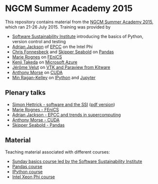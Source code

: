 # NGCM Summer Academy 2015

This repository contains material from the [NGCM Summer Academy 2015](http://ngcm.soton.ac.uk/summer-academy/), which ran 21-26 July 2015. Training was provided by

* [Software Sustainability Institute](http://software.ac.uk/) introducing the basics of Python, version control and testing
* [Adrian Jackson](https://www.epcc.ed.ac.uk/about/staff/mr-adrian-jackson) of [EPCC](https://www.epcc.ed.ac.uk/) on the Intel Phi
* [Chris Fonnesbeck](https://github.com/fonnesbeck) and [Skipper Seabold](http://jseabold.net/) on [Pandas](http://pandas.pydata.org/)
* [Marie Rognes](http://home.simula.no/~meg/) on [FEniCS](http://fenicsproject.org/)
* [Kenji Takeda](http://research.microsoft.com/en-us/people/kenjitak/) on [Microsoft Azure](http://azure.microsoft.com/en-gb/)
* [Jérôme Velut](http://www.kitware.com/company/team/velut.html) on [VTK and Paraview from Kitware](http://www.kitware.com/)
* [Anthony Morse](http://fostsvn.uopnet.plymouth.ac.uk/amorse/) on [CUDA](http://www.nvidia.com/object/cuda_home_new.html)
* [Min Ragan-Kelley](https://github.com/minrk) on [IPython](http://ipython.org/) and [Jupyter](https://jupyter.org/)

## Plenary talks

* [Simon Hettrick - software and the SSI](https://github.com/ngcm/summer-academy-2015/blob/master/plenary-talks/Software-Sustainability-Institute-Simon-Hettrick.pptx) ([pdf version](https://github.com/ngcm/summer-academy-2015/blob/master/plenary-talks/Software-Sustainability-Institute-Simon-Hettrick.pdf))
* [Marie Rognes - FEniCS](https://github.com/ngcm/summer-academy-2015/blob/master/plenary-talks/FEniCS-Marie-Rognes.pdf)
* [Adrian Jackson - EPCC and trends in supercomputing](https://github.com/ngcm/summer-academy-2015/blob/master/plenary-talks/EPCC-NGCM-2015.pdf)
* [Anthony Morse - CUDA](https://github.com/ngcm/summer-academy-2015/blob/master/plenary-talks/CUDA-intro.pdf)
* [Skipper Seabold - Pandas](https://github.com/fonnesbeck/ngcm_pandas_course/blob/master/notebooks/pandas_slides.ipynb)

## Material

Teaching material associated with different courses:

* [Sunday basics course led by the Software Sustainability Institute](https://github.com/softwaresaved/NGCMGSoton-2015-06-21)
* [Pandas course](https://github.com/fonnesbeck/ngcm_pandas_course)
* [IPython course](https://github.com/jupyter/ngcm-tutorial)
* [Intel Xeon Phi course](http://www.archer.ac.uk/training/course-material/2015/06/xeonphi_soton/index.php)
